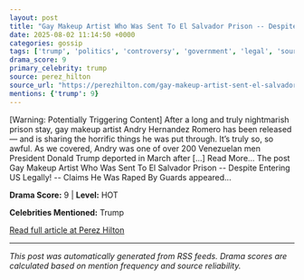 ```yaml
---
layout: post
title: "Gay Makeup Artist Who Was Sent To El Salvador Prison -- Despite Entering US Legally! -- Claims He Was Raped By Guards"
date: 2025-08-02 11:14:50 +0000
categories: gossip
tags: ['trump', 'politics', 'controversy', 'government', 'legal', 'source-perez_hilton', 'drama-hot']
drama_score: 9
primary_celebrity: trump
source: perez_hilton
source_url: "https://perezhilton.com/gay-makeup-artist-sent-el-salvador-prison-deportation-raped-by-guards-andry-hernandez-romero/"
mentions: {'trump': 9}
---
```


[Warning: Potentially Triggering Content] After a long and truly nightmarish prison stay, gay makeup artist Andry Hernandez Romero has been released &#8212; and is sharing the horrific things he was put through. It&#8217;s truly so, so awful. As we covered, Andry was one of over 200 Venezuelan men President Donald Trump deported in March after [...] Read More... The post Gay Makeup Artist Who Was Sent To El Salvador Prison -- Despite Entering US Legally! -- Claims He Was Raped By Guards appeared...

**Drama Score:** 9 | **Level:** HOT

**Celebrities Mentioned:** Trump

[Read full article at Perez Hilton](https://perezhilton.com/gay-makeup-artist-sent-el-salvador-prison-deportation-raped-by-guards-andry-hernandez-romero/)

---
*This post was automatically generated from RSS feeds. Drama scores are calculated based on mention frequency and source reliability.*
